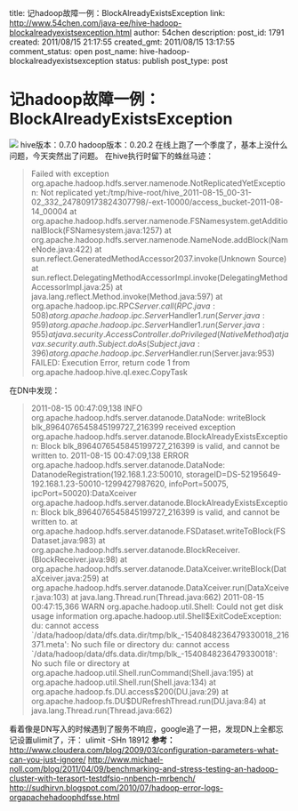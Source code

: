 title: 记hadoop故障一例：BlockAlreadyExistsException
link: http://www.54chen.com/java-ee/hive-hadoop-blockalreadyexistsexception.html
author: 54chen
description: 
post_id: 1791
created: 2011/08/15 21:17:55
created_gmt: 2011/08/15 13:17:55
comment_status: open
post_name: hive-hadoop-blockalreadyexistsexception
status: publish
post_type: post

# 记hadoop故障一例：BlockAlreadyExistsException

![](http://img02.taobaocdn.com/imgextra/i2/T116J6XhxoXXcdrwMU_014654.jpg) hive版本：0.7.0 hadoop版本：0.20.2 在线上跑了一个季度了，基本上没什么问题，今天突然出了问题。 在hive执行时留下的蛛丝马迹： 

> Failed with exception org.apache.hadoop.hdfs.server.namenode.NotReplicatedYetException: Not replicated yet:/tmp/hive-root/hive_2011-08-15_00-31-02_332_247809173824307798/-ext-10000/access_bucket-2011-08-14_00004 at org.apache.hadoop.hdfs.server.namenode.FSNamesystem.getAdditionalBlock(FSNamesystem.java:1257) at org.apache.hadoop.hdfs.server.namenode.NameNode.addBlock(NameNode.java:422) at sun.reflect.GeneratedMethodAccessor2037.invoke(Unknown Source) at sun.reflect.DelegatingMethodAccessorImpl.invoke(DelegatingMethodAccessorImpl.java:25) at java.lang.reflect.Method.invoke(Method.java:597) at org.apache.hadoop.ipc.RPC$Server.call(RPC.java:508) at org.apache.hadoop.ipc.Server$Handler$1.run(Server.java:959) at org.apache.hadoop.ipc.Server$Handler$1.run(Server.java:955) at java.security.AccessController.doPrivileged(Native Method) at javax.security.auth.Subject.doAs(Subject.java:396) at org.apache.hadoop.ipc.Server$Handler.run(Server.java:953) FAILED: Execution Error, return code 1 from org.apache.hadoop.hive.ql.exec.CopyTask

在DN中发现： 

> 2011-08-15 00:47:09,138 INFO org.apache.hadoop.hdfs.server.datanode.DataNode: writeBlock blk_8964076545845199727_216399 received exception org.apache.hadoop.hdfs.server.datanode.BlockAlreadyExistsException: Block blk_8964076545845199727_216399 is valid, and cannot be written to. 2011-08-15 00:47:09,138 ERROR org.apache.hadoop.hdfs.server.datanode.DataNode: DatanodeRegistration(192.168.1.23:50010, storageID=DS-52195649-192.168.1.23-50010-1299427987620, infoPort=50075, ipcPort=50020):DataXceiver org.apache.hadoop.hdfs.server.datanode.BlockAlreadyExistsException: Block blk_8964076545845199727_216399 is valid, and cannot be written to. at org.apache.hadoop.hdfs.server.datanode.FSDataset.writeToBlock(FSDataset.java:983) at org.apache.hadoop.hdfs.server.datanode.BlockReceiver.(BlockReceiver.java:98) at org.apache.hadoop.hdfs.server.datanode.DataXceiver.writeBlock(DataXceiver.java:259) at org.apache.hadoop.hdfs.server.datanode.DataXceiver.run(DataXceiver.java:103) at java.lang.Thread.run(Thread.java:662) 2011-08-15 00:47:15,366 WARN org.apache.hadoop.util.Shell: Could not get disk usage information org.apache.hadoop.util.Shell$ExitCodeException: du: cannot access `/data/hadoop/data/dfs.data.dir/tmp/blk_-1540848236479330018_216371.meta': No such file or directory du: cannot access `/data/hadoop/data/dfs.data.dir/tmp/blk_-1540848236479330018': No such file or directory at org.apache.hadoop.util.Shell.runCommand(Shell.java:195) at org.apache.hadoop.util.Shell.run(Shell.java:134) at org.apache.hadoop.fs.DU.access$200(DU.java:29) at org.apache.hadoop.fs.DU$DURefreshThread.run(DU.java:84) at java.lang.Thread.run(Thread.java:662)

看着像是DN写入的时候遇到了服务不响应，google追了一把，发现DN上全都忘记设置ulimit了，汗： ulimit -SHn 18912 **参考：** http://www.cloudera.com/blog/2009/03/configuration-parameters-what-can-you-just-ignore/ http://www.michael-noll.com/blog/2011/04/09/benchmarking-and-stress-testing-an-hadoop-cluster-with-terasort-testdfsio-nnbench-mrbench/ http://sudhirvn.blogspot.com/2010/07/hadoop-error-logs-orgapachehadoophdfsse.html